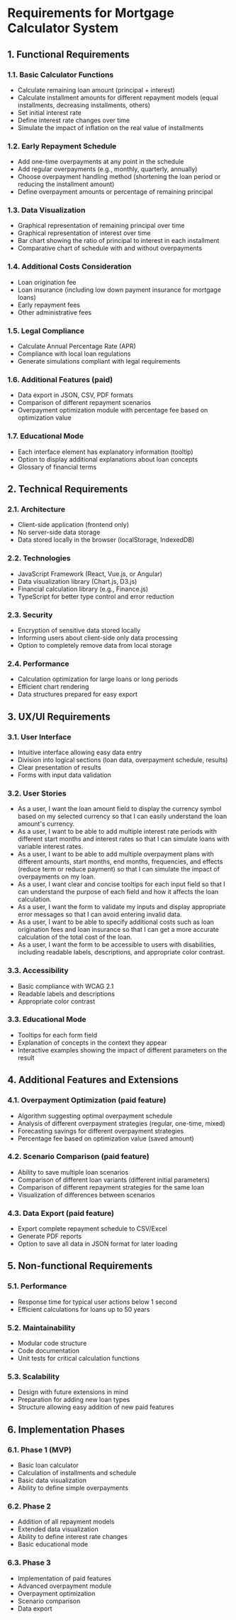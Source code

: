 # Requirements for Mortgage Calculator System

## 1. Functional Requirements

### 1.1. Basic Calculator Functions
- Calculate remaining loan amount (principal + interest)
- Calculate installment amounts for different repayment models (equal installments, decreasing installments, others)
- Set initial interest rate
- Define interest rate changes over time
- Simulate the impact of inflation on the real value of installments

### 1.2. Early Repayment Schedule
- Add one-time overpayments at any point in the schedule
- Add regular overpayments (e.g., monthly, quarterly, annually)
- Choose overpayment handling method (shortening the loan period or reducing the installment amount)
- Define overpayment amounts or percentage of remaining principal

### 1.3. Data Visualization
- Graphical representation of remaining principal over time
- Graphical representation of interest over time
- Bar chart showing the ratio of principal to interest in each installment
- Comparative chart of schedule with and without overpayments

### 1.4. Additional Costs Consideration
- Loan origination fee
- Loan insurance (including low down payment insurance for mortgage loans)
- Early repayment fees
- Other administrative fees

### 1.5. Legal Compliance
- Calculate Annual Percentage Rate (APR)
- Compliance with local loan regulations
- Generate simulations compliant with legal requirements

### 1.6. Additional Features (paid)
- Data export in JSON, CSV, PDF formats
- Comparison of different repayment scenarios
- Overpayment optimization module with percentage fee based on optimization value

### 1.7. Educational Mode
- Each interface element has explanatory information (tooltip)
- Option to display additional explanations about loan concepts
- Glossary of financial terms

## 2. Technical Requirements

### 2.1. Architecture
- Client-side application (frontend only)
- No server-side data storage
- Data stored locally in the browser (localStorage, IndexedDB)

### 2.2. Technologies
- JavaScript Framework (React, Vue.js, or Angular)
- Data visualization library (Chart.js, D3.js)
- Financial calculation library (e.g., Finance.js)
- TypeScript for better type control and error reduction

### 2.3. Security
- Encryption of sensitive data stored locally
- Informing users about client-side only data processing
- Option to completely remove data from local storage

### 2.4. Performance
- Calculation optimization for large loans or long periods
- Efficient chart rendering
- Data structures prepared for easy export

## 3. UX/UI Requirements

### 3.1. User Interface
- Intuitive interface allowing easy data entry
- Division into logical sections (loan data, overpayment schedule, results)
- Clear presentation of results
- Forms with input data validation

### 3.2. User Stories
- As a user, I want the loan amount field to display the currency symbol based on my selected currency so that I can easily understand the loan amount's currency.
- As a user, I want to be able to add multiple interest rate periods with different start months and interest rates so that I can simulate loans with variable interest rates.
- As a user, I want to be able to add multiple overpayment plans with different amounts, start months, end months, frequencies, and effects (reduce term or reduce payment) so that I can simulate the impact of overpayments on my loan.
- As a user, I want clear and concise tooltips for each input field so that I can understand the purpose of each field and how it affects the loan calculation.
- As a user, I want the form to validate my inputs and display appropriate error messages so that I can avoid entering invalid data.
- As a user, I want to be able to specify additional costs such as loan origination fees and loan insurance so that I can get a more accurate calculation of the total cost of the loan.
- As a user, I want the form to be accessible to users with disabilities, including readable labels, descriptions, and appropriate color contrast.

### 3.3. Accessibility
- Basic compliance with WCAG 2.1
- Readable labels and descriptions
- Appropriate color contrast

### 3.3. Educational Mode
- Tooltips for each form field
- Explanation of concepts in the context they appear
- Interactive examples showing the impact of different parameters on the result

## 4. Additional Features and Extensions

### 4.1. Overpayment Optimization (paid feature)
- Algorithm suggesting optimal overpayment schedule
- Analysis of different overpayment strategies (regular, one-time, mixed)
- Forecasting savings for different overpayment strategies
- Percentage fee based on optimization value (saved amount)

### 4.2. Scenario Comparison (paid feature)
- Ability to save multiple loan scenarios
- Comparison of different loan variants (different initial parameters)
- Comparison of different repayment strategies for the same loan
- Visualization of differences between scenarios

### 4.3. Data Export (paid feature)
- Export complete repayment schedule to CSV/Excel
- Generate PDF reports
- Option to save all data in JSON format for later loading

## 5. Non-functional Requirements

### 5.1. Performance
- Response time for typical user actions below 1 second
- Efficient calculations for loans up to 50 years

### 5.2. Maintainability
- Modular code structure
- Code documentation
- Unit tests for critical calculation functions

### 5.3. Scalability
- Design with future extensions in mind
- Preparation for adding new loan types
- Structure allowing easy addition of new paid features

## 6. Implementation Phases

### 6.1. Phase 1 (MVP)
- Basic loan calculator
- Calculation of installments and schedule
- Basic data visualization
- Ability to define simple overpayments

### 6.2. Phase 2
- Addition of all repayment models
- Extended data visualization
- Ability to define interest rate changes
- Basic educational mode

### 6.3. Phase 3
- Implementation of paid features
- Advanced overpayment module
- Overpayment optimization
- Scenario comparison
- Data export